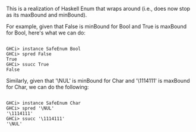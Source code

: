 This is a realization of Haskell Enum that wraps around (i.e., does now stop as its maxBound and minBound). 

For example, given that False is minBound for Bool and True is maxBound for Bool, here's what we can do:
<pre><code>
GHCi> instance SafeEnum Bool
GHCi> spred False
True
GHCi> ssucc True
False
</code></pre>

Similarly, given that '\NUL' is minBound for Char and '\1114111' is maxBound for Char, we can do the following:
<pre><code>
GHCi> instance SafeEnum Char
GHCi> spred '\NUL'
'\1114111'
GHCi> ssucc '\1114111'
'\NUL'
</code></pre>
